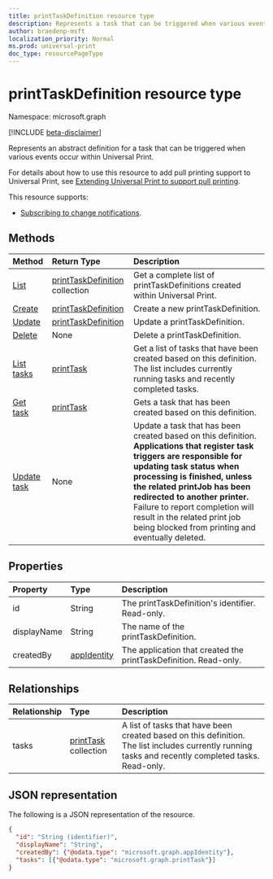 ```yaml
---
title: printTaskDefinition resource type
description: Represents a task that can be triggered when various events occur within Universal Print.
author: braedenp-msft
localization_priority: Normal
ms.prod: universal-print
doc_type: resourcePageType
---
```


# printTaskDefinition resource type

Namespace: microsoft.graph

[!INCLUDE [beta-disclaimer](../../includes/beta-disclaimer.md)]

Represents an abstract definition for a task that can be triggered when various events occur within Universal Print.

For details about how to use this resource to add pull printing support to Universal Print, see [Extending Universal Print to support pull printing](/graph/universal-print-concept-overview#extending-universal-print-to-support-pull-printing).

This resource supports:
* [Subscribing to change notifications](/graph/universal-print-webhook-notifications).

## Methods

| Method       | Return Type | Description |
|:-------------|:------------|:------------|
| [List](../api/print-list-taskdefinitions.md) | [printTaskDefinition](printtaskdefinition.md) collection | Get a complete list of printTaskDefinitions created within Universal Print. |
| [Create](../api/print-post-taskdefinitions.md) | [printTaskDefinition](printtaskdefinition.md) | Create a new printTaskDefinition. |
| [Update](../api/print-update-taskdefinition.md) | [printTaskDefinition](printtaskdefinition.md) | Update a printTaskDefinition. |
| [Delete](../api/print-delete-taskdefinition.md) | None | Delete a printTaskDefinition. |
| [List tasks](../api/printtaskdefinition-list-tasks.md) | [printTask](printtask.md) | Get a list of tasks that have been created based on this definition. The list includes currently running tasks and recently completed tasks. |
| [Get task](../api/printtask-get.md) | [printTask](printtask.md) | Gets a task that has been created based on this definition. |
| [Update task](../api/printtaskdefinition-update-task.md) | None | Update a task that has been created based on this definition. **Applications that register task triggers are responsible for updating task status when processing is finished, unless the related printJob has been redirected to another printer.** Failure to report completion will result in the related print job being blocked from printing and eventually deleted. |

## Properties
| Property     | Type        | Description |
|:-------------|:------------|:------------|
|id|String|The printTaskDefinition's identifier. Read-only.|
|displayName|String|The name of the printTaskDefinition.|
|createdBy|[appIdentity](appidentity.md)|The application that created the printTaskDefinition. Read-only.|

## Relationships
| Relationship | Type        | Description |
|:-------------|:------------|:------------|
|tasks|[printTask](printtask.md) collection|A list of tasks that have been created based on this definition. The list includes currently running tasks and recently completed tasks. Read-only.|

## JSON representation

The following is a JSON representation of the resource.

<!-- {
  "blockType": "resource",
  "optionalProperties": [

  ],
  "@odata.type": "microsoft.graph.printTaskDefinition",
  "keyProperty": "id",
  "baseType":"microsoft.graph.entity"
}-->

```json
{
  "id": "String (identifier)",
  "displayName": "String",
  "createdBy": {"@odata.type": "microsoft.graph.appIdentity"},
  "tasks": [{"@odata.type": "microsoft.graph.printTask"}]
}

```

<!-- uuid: 8fcb5dbc-d5aa-4681-8e31-b001d5168d79
2015-10-25 14:57:30 UTC -->
<!-- {
  "type": "#page.annotation",
  "description": "printTaskDefinition resource",
  "keywords": "",
  "section": "documentation",
  "tocPath": ""
}-->

